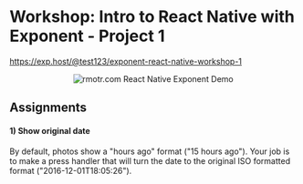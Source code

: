 # Workshop: Intro to React Native with Exponent - Project 1

https://exp.host/@test123/exponent-react-native-workshop-1

<p align='center'>
  <img
      src="https://media.giphy.com/media/l0Hlzh7zu2KyN4eiY/giphy.gif"
      alt="rmotr.com React Native Exponent Demo" />
</p>

## Assignments

#### 1) Show original date

By default, photos show a "hours ago" format ("15 hours ago"). Your job is to make a press handler that will turn the date to the original ISO formatted format ("2016-12-01T18:05:26").
